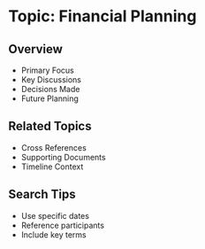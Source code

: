 # Topic: Financial Planning

## Overview
- Primary Focus
- Key Discussions
- Decisions Made
- Future Planning

## Related Topics
- Cross References
- Supporting Documents
- Timeline Context

## Search Tips
- Use specific dates
- Reference participants
- Include key terms
